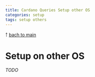 ```yaml
---
title: Cardano Queries Setup other OS
categories: setup
tags: setup others
---
```


￪ [bach to main](00_main.md)


# Setup on other OS

_TODO_